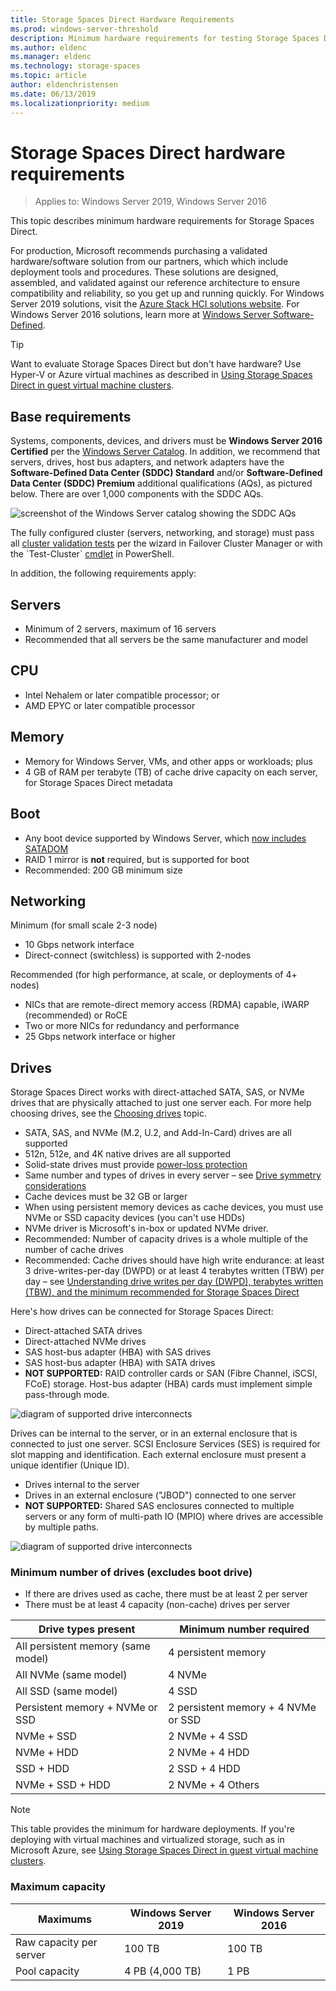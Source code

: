 ```yaml
---
title: Storage Spaces Direct Hardware Requirements
ms.prod: windows-server-threshold
description: Minimum hardware requirements for testing Storage Spaces Direct.
ms.author: eldenc
ms.manager: eldenc
ms.technology: storage-spaces
ms.topic: article
author: eldenchristensen
ms.date: 06/13/2019
ms.localizationpriority: medium
---
```

# Storage Spaces Direct hardware requirements

> Applies to: Windows Server 2019, Windows Server 2016

This topic describes minimum hardware requirements for Storage Spaces Direct.

For production, Microsoft recommends purchasing a validated hardware/software solution from our partners, which  which include deployment tools and procedures. These solutions are designed, assembled, and validated against our reference architecture to ensure compatibility and reliability, so you get up and running quickly. For Windows Server 2019 solutions, visit the [Azure Stack HCI solutions website](https://azure.microsoft.com/overview/azure-stack/hci). For Windows Server 2016 solutions, learn more at [Windows Server Software-Defined](https://microsoft.com/wssd).

   > [!TIP]
   > Want to evaluate Storage Spaces Direct but don't have hardware? Use Hyper-V or Azure virtual machines as described in [Using Storage Spaces Direct in guest virtual machine clusters](storage-spaces-direct-in-vm.md).

## Base requirements

Systems, components, devices, and drivers must be **Windows Server 2016 Certified** per the [Windows Server Catalog](https://www.windowsservercatalog.com). In addition, we recommend that servers, drives, host bus adapters, and network adapters have the **Software-Defined Data Center (SDDC) Standard** and/or **Software-Defined Data Center (SDDC) Premium** additional qualifications (AQs), as pictured below. There are over 1,000 components with the SDDC AQs.

![screenshot of the Windows Server catalog showing the SDDC AQs](media/hardware-requirements/sddc-aqs.png)

The fully configured cluster (servers, networking, and storage) must pass all [cluster validation tests](https://technet.microsoft.com/library/cc732035(v=ws.10).aspx) per the wizard in Failover Cluster Manager or with the `Test-Cluster` [cmdlet](https://docs.microsoft.com/powershell/module/failoverclusters/test-cluster?view=win10-ps) in PowerShell.

In addition, the following requirements apply:

## Servers

- Minimum of 2 servers, maximum of 16 servers
- Recommended that all servers be the same manufacturer and model

## CPU

- Intel Nehalem or later compatible processor; or
- AMD EPYC or later compatible processor

## Memory

- Memory for Windows Server, VMs, and other apps or workloads; plus
- 4 GB of RAM per terabyte (TB) of cache drive capacity on each server, for Storage Spaces Direct metadata

## Boot

- Any boot device supported by Windows Server, which [now includes SATADOM](https://cloudblogs.microsoft.com/windowsserver/2017/08/30/announcing-support-for-satadom-boot-drives-in-windows-server-2016/)
- RAID 1 mirror is **not** required, but is supported for boot
- Recommended: 200 GB minimum size

## Networking

Minimum (for small scale 2-3 node)
- 10 Gbps network interface
- Direct-connect (switchless) is supported with 2-nodes

Recommended (for high performance, at scale, or deployments of 4+ nodes)
- NICs that are remote-direct memory access (RDMA) capable, iWARP (recommended) or RoCE
- Two or more NICs for redundancy and performance
- 25 Gbps network interface or higher

## Drives

Storage Spaces Direct works with direct-attached SATA, SAS, or NVMe drives that are physically attached to just one server each. For more help choosing drives, see the [Choosing drives](choosing-drives.md) topic.

- SATA, SAS, and NVMe (M.2, U.2, and Add-In-Card) drives are all supported
- 512n, 512e, and 4K native drives are all supported
- Solid-state drives must provide [power-loss protection](https://blogs.technet.microsoft.com/filecab/2016/11/18/dont-do-it-consumer-ssd/)
- Same number and types of drives in every server – see [Drive symmetry considerations](drive-symmetry-considerations.md)
- Cache devices must be 32 GB or larger
- When using persistent memory devices as cache devices, you must use NVMe or SSD capacity devices (you can't use HDDs)
- NVMe driver is Microsoft's in-box or updated NVMe driver.
- Recommended: Number of capacity drives is a whole multiple of the number of cache drives
- Recommended: Cache drives should have high write endurance: at least 3 drive-writes-per-day (DWPD) or at least 4 terabytes written (TBW) per day – see [Understanding drive writes per day (DWPD), terabytes written (TBW), and the minimum recommended for Storage Spaces Direct](https://blogs.technet.microsoft.com/filecab/2017/08/11/understanding-dwpd-tbw/)

Here's how drives can be connected for Storage Spaces Direct:

- Direct-attached SATA drives
- Direct-attached NVMe drives
- SAS host-bus adapter (HBA) with SAS drives
- SAS host-bus adapter (HBA) with SATA drives
- **NOT SUPPORTED:** RAID controller cards or SAN (Fibre Channel, iSCSI, FCoE) storage. Host-bus adapter (HBA) cards must implement simple pass-through mode.

![diagram of supported drive interconnects](media/hardware-requirements/drive-interconnect-support-1.png)

Drives can be internal to the server, or in an external enclosure that is connected to just one server. SCSI Enclosure Services (SES) is required for slot mapping and identification. Each external enclosure must present a unique identifier (Unique ID).

- Drives internal to the server
- Drives in an external enclosure ("JBOD") connected to one server
- **NOT SUPPORTED:** Shared SAS enclosures connected to multiple servers or any form of multi-path IO (MPIO) where drives are accessible by multiple paths.

![diagram of supported drive interconnects](media/hardware-requirements/drive-interconnect-support-2.png)

### Minimum number of drives (excludes boot drive)

- If there are drives used as cache, there must be at least 2 per server
- There must be at least 4 capacity (non-cache) drives per server

| Drive types present   | Minimum number required |
|-----------------------|-------------------------|
| All persistent memory (same model) | 4 persistent memory |
| All NVMe (same model) | 4 NVMe                  |
| All SSD (same model)  | 4 SSD                   |
| Persistent memory + NVMe or SSD | 2 persistent memory + 4 NVMe or SSD |
| NVMe + SSD            | 2 NVMe + 4 SSD          |
| NVMe + HDD            | 2 NVMe + 4 HDD          |
| SSD + HDD             | 2 SSD + 4 HDD           |
| NVMe + SSD + HDD      | 2 NVMe + 4 Others       |

   >[!NOTE]
   > This table provides the minimum for hardware deployments. If you're deploying with virtual machines and virtualized storage, such as in Microsoft Azure, see [Using Storage Spaces Direct in guest virtual machine clusters](storage-spaces-direct-in-vm.md).

### Maximum capacity

| Maximums                | Windows Server 2019  | Windows Server 2016  |
| ---                     | ---------            | ---------            |
| Raw capacity per server | 100 TB               | 100 TB               |
| Pool capacity           | 4 PB (4,000 TB)      | 1 PB                 |
